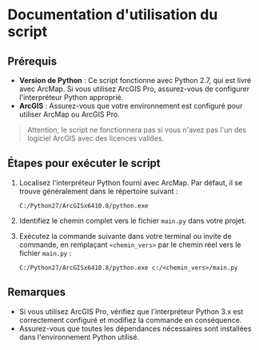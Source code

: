 # Documentation d'utilisation du script

## Prérequis
- **Version de Python** : Ce script fonctionne avec Python 2.7, qui est livré avec ArcMap. Si vous utilisez ArcGIS Pro, assurez-vous de configurer l'interpréteur Python approprié.
- **ArcGIS** : Assurez-vous que votre environnement est configuré pour utiliser ArcMap ou ArcGIS Pro.

> Attention, le script ne fonctionnera pas si vous n'avez pas l'un des logiciel ArcGIS avec des licences valides. 

## Étapes pour exécuter le script
1. Localisez l'interpréteur Python fourni avec ArcMap. Par défaut, il se trouve généralement dans le répertoire suivant :
    ```
    C:/Python27/ArcGISx6410.8/python.exe
    ```
2. Identifiez le chemin complet vers le fichier `main.py` dans votre projet.

3. Exécutez la commande suivante dans votre terminal ou invite de commande, en remplaçant `<chemin_vers>` par le chemin réel vers le fichier `main.py` :
    ```
    C:/Python27/ArcGISx6410.8/python.exe c:/<chemin_vers>/main.py
    ```

## Remarques
- Si vous utilisez ArcGIS Pro, vérifiez que l'interpréteur Python 3.x est correctement configuré et modifiez la commande en conséquence.
- Assurez-vous que toutes les dépendances nécessaires sont installées dans l'environnement Python utilisé.
